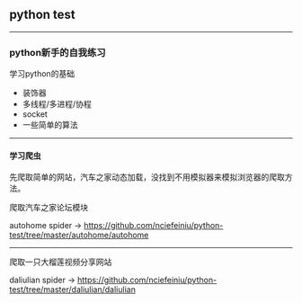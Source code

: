  ##  python test
 
----
### python新手的自我练习


学习python的基础

- 装饰器
- 多线程/多进程/协程
- socket
- 一些简单的算法

---

#### 学习爬虫

先爬取简单的网站，汽车之家动态加载，没找到不用模拟器来模拟浏览器的爬取方法。

爬取汽车之家论坛模块

autohome spider -> https://github.com/nciefeiniu/python-test/tree/master/autohome/autohome

---

爬取一只大榴莲视频分享网站

daliulian spider -> https://github.com/nciefeiniu/python-test/tree/master/daliulian/daliulian

